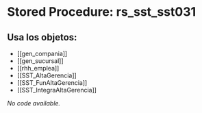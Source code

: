 # Stored Procedure: rs_sst_sst031

## Usa los objetos:
- [[gen_compania]]
- [[gen_sucursal]]
- [[rhh_emplea]]
- [[SST_AltaGerencia]]
- [[SST_FunAltaGerencia]]
- [[SST_IntegraAltaGerencia]]

*No code available.*
